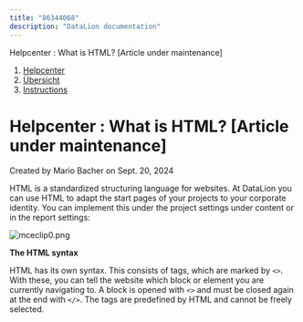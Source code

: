 ```yaml
---
title: "86344068"
description: "DataLion documentation"
---
```


Helpcenter : What is HTML? \[Article under maintenance\]  

1.  [Helpcenter](index.html)
2.  [Übersicht](2982609.html)
3.  [Instructions](Instructions_85524497.html)

# Helpcenter : What is HTML? \[Article under maintenance\]

Created by Mario Bacher on Sept. 20, 2024

HTML is a standardized structuring language for websites. At DataLion you can use HTML to adapt the start pages of your projects to your corporate identity. You can implement this under the project settings under content or in the report settings:

![mceclip0.png](/img/86049184.png?width=760)

**The HTML syntax**

HTML has its own syntax. This consists of tags, which are marked by `<>`. With these, you can tell the website which block or element you are currently navigating to. A block is opened with `<>` and must be closed again at the end with `</>`. The tags are predefined by HTML and cannot be freely selected.